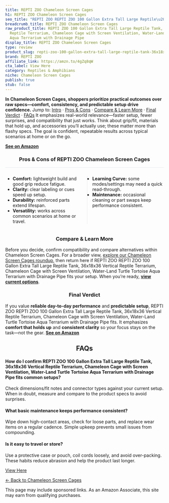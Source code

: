 ```yaml
---
title: REPTI ZOO Chameleon Screen Cages
h1: REPTI ZOO Chameleon Screen Cages
seo_title: "REPTI ZOO REPTI ZOO 100 Gallon Extra Tall Large Reptile\u2026"
breadcrumb_title: REPTI ZOO Chameleon Screen Cages
raw_product_title: REPTI ZOO 100 Gallon Extra Tall Large Reptile Tank, 36x18x36 Vertical
  Reptile Terrarium, Chameleon Cage with Screen Ventilation, Water-Land Turtle Tortoise
  Aqua Terrarium with Drainage Pipe
display_title: REPTI ZOO Chameleon Screen Cages
type: review
product_slug: repti-zoo-100-gallon-extra-tall-large-reptile-tank-36x18x36-vertical-re-0abb5cba
brand: REPTI ZOO
affiliate_link: https://amzn.to/4gZq8qW
cta_label: View Here
category: Reptiles & Amphibians
niche: Chameleon Screen Cages
publish: true
stub: false
---
```


<div id="intro" class="full-width"><p><strong>In Chameleon Screen Cages, shoppers prioritize practical outcomes over raw specs&mdash;comfort, consistency, and predictable setup drive confidence.</strong> Jump to: <a href="#intro">Intro</a> · <a href="#pros-cons">Pros &amp; Cons</a> · <a href="#compare-more">Compare &amp; Learn More</a> · <a href="#verdict">Final Verdict</a> · <a href="#faqs">FAQs</a> It emphasizes real-world relevance&mdash;faster setup, fewer surprises, and compatibility that just works. Think about grip/fit, materials that hold up, and accessories you’ll actually use; these matter more than flashy specs. The goal is confident, repeatable results across typical scenarios at home or on the go.</p><p><a href="https://amzn.to/4gZq8qW" rel="nofollow sponsored noopener" target="_blank"><strong>See on Amazon</strong></a></p></div>
<h3 id="pros-cons" style="text-align:center;">Pros &amp; Cons of REPTI ZOO Chameleon Screen Cages</h3>
<div class="pc-grid" style="display:grid;grid-template-columns:1fr 1fr;gap:16px;border-top:1px solid #e5e7eb;padding-top:12px;">
  <ul>
    <li><strong>Comfort:</strong> lightweight build and good grip reduce fatigue.</li>
    <li><strong>Clarity:</strong> clear labeling or cues speed up setup.</li>
    <li><strong>Durability:</strong> reinforced parts extend lifespan.</li>
    <li><strong>Versatility:</strong> works across common scenarios at home or travel.</li>
  </ul>
  <ul style="border-left:1px solid #e5e7eb;padding-left:16px;">
    <li><strong>Learning Curve:</strong> some modes/settings may need a quick read-through.</li>
    <li><strong>Maintenance:</strong> occasional cleaning or part swaps keep performance consistent.</li>
  </ul>
</div>


<h3 id="compare-more" style="text-align:center;">Compare &amp; Learn More</h3>
<p>Before you decide, confirm compatibility and compare alternatives within Chameleon Screen Cages. For a broader view, <a href="#">explore our Chameleon Screen Cages roundup</a>, then return here if REPTI ZOO REPTI ZOO 100 Gallon Extra Tall Large Reptile Tank, 36x18x36 Vertical Reptile Terrarium, Chameleon Cage with Screen Ventilation, Water-Land Turtle Tortoise Aqua Terrarium with Drainage Pipe fits your setup. When you’re ready, <a href="https://amzn.to/4gZq8qW" rel="nofollow sponsored noopener" target="_blank"><strong>view current options</strong></a>.</p>

<h3 id="verdict" style="text-align:center;">Final Verdict</h3>
<p>If you value <strong>reliable day-to-day performance</strong> and <strong>predictable setup</strong>, REPTI ZOO REPTI ZOO 100 Gallon Extra Tall Large Reptile Tank, 36x18x36 Vertical Reptile Terrarium, Chameleon Cage with Screen Ventilation, Water-Land Turtle Tortoise Aqua Terrarium with Drainage Pipe fits. It emphasizes <strong>comfort that holds up</strong> and <strong>consistent clarity</strong> so your focus stays on the task&mdash;not the gear. <a href="https://amzn.to/4gZq8qW" rel="nofollow sponsored noopener" target="_blank"><strong>See on Amazon</strong></a></p>

<h2 id="faqs" style="text-align:center;">FAQs</h2>
<h4><strong>How do I confirm REPTI ZOO 100 Gallon Extra Tall Large Reptile Tank, 36x18x36 Vertical Reptile Terrarium, Chameleon Cage with Screen Ventilation, Water-Land Turtle Tortoise Aqua Terrarium with Drainage Pipe fits common setups?</strong></h4>
<p>Check dimensions/fit notes and connector types against your current setup. When in doubt, measure and compare to the product specs to avoid surprises.</p>
<h4><strong>What basic maintenance keeps performance consistent?</strong></h4>
<p>Wipe down high-contact areas, check for loose parts, and replace wear items on a regular cadence. Simple upkeep prevents small issues from compounding.</p>
<h4><strong>Is it easy to travel or store?</strong></h4>
<p>Use a protective case or pouch, coil cords loosely, and avoid over-packing. These habits reduce abrasion and help the product last longer.</p>

<p><a class="btn" href="https://amzn.to/4gZq8qW" target="_blank" rel="nofollow sponsored noopener">View Here</a></p>
<p><a href="/roundups/reptiles-amphibians/chameleon-screen-cages/">← Back to Chameleon Screen Cages</a></p>
<aside class="disclosure">This page may include sponsored links. As an Amazon Associate, this site may earn from qualifying purchases.</aside>
